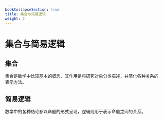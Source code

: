 ```yaml
---
bookCollapseSection: true
title: 集合与简易逻辑
weight: 2 
---
```


# 集合与简易逻辑

## 集合

集合是数学中比较基本的概念，其作用是将研究对象分类描述，并简化各种关系的表示方法。

## 简易逻辑

数学中的各种结论都以命题的形式呈现，逻辑则用于表示命题之间的关系。
